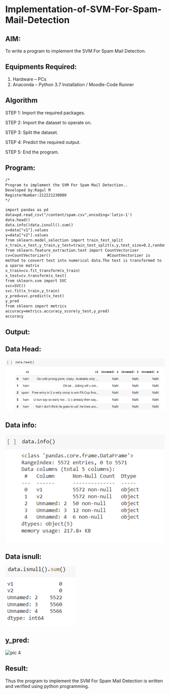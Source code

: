 # Implementation-of-SVM-For-Spam-Mail-Detection

## AIM:
To write a program to implement the SVM For Spam Mail Detection.

## Equipments Required:
1. Hardware – PCs
2. Anaconda – Python 3.7 Installation / Moodle-Code Runner

## Algorithm
STEP 1:
Import the required packages.

STEP 2:
Import the dataset to operate on.

STEP 3:
Split the dataset.

STEP 4:
Predict the required output.

STEP 5:
End the program.
## Program:
```
/*
Program to implement the SVM For Spam Mail Detection..
Developed by:Ragul M 
RegisterNumber:212221230080  
*/
```
~~~
import pandas as pd
data=pd.read_csv("/content/spam.csv",encoding='latin-1')
data.head()
data.info()data.isnull().sum()
x=data["v1"].values
y=data["v2"].values
from sklearn.model_selection import train_test_split
x_train,x_test,y_train,y_test=train_test_split(x,y,test_size=0.2,random_state=0)
from sklearn.feature_extraction.text import CountVectorizer
cv=CountVectorizer()                         #CountVectorizer is method to convert text into numerical data.The text is transformed to a sparse matrix
x_train=cv.fit_transform(x_train)
x_test=cv.transform(x_test)
from sklearn.svm import SVC
svc=SVC()
svc.fit(x_train,y_train)
y_pred=svc.predict(x_test)
y_pred
from sklearn import metrics
accuracy=metrics.accuracy_score(y_test,y_pred)
accuracy
~~~
## Output:
## Data Head:
![pic 1](https://github.com/ragulmani936/Implementation-of-SVM-For-Spam-Mail-Detection/blob/main/data%20head.png)
## Data info:
![pic 2](https://github.com/ragulmani936/Implementation-of-SVM-For-Spam-Mail-Detection/blob/main/data%20info.png)
## Data isnull:
![pic 3](https://github.com/ragulmani936/Implementation-of-SVM-For-Spam-Mail-Detection/blob/main/data%20isnull.png)
## y_pred:
![pic 4]()

## Result:
Thus the program to implement the SVM For Spam Mail Detection is written and verified using python programming.
